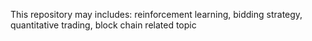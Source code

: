 This repository may includes: reinforcement learning, bidding strategy, quantitative trading, block chain related topic
